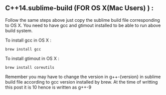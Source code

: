 ##  C++14.sublime-build (FOR OS X(Mac Users) ) :

Follow the same steps above just copy the sublime build file corresponding to OS X. You need to have gcc and gtimout installed to be able to run above build system.

To install gcc in OS X :
```
brew install gcc
```
To install gtimout in OS X :
```
brew install coreutils
```
Remember you may have to change the version in g++-{version} in sublime build file according to gcc version installed by brew. At the time of writting this post it is 10 hence is written as g++-9
